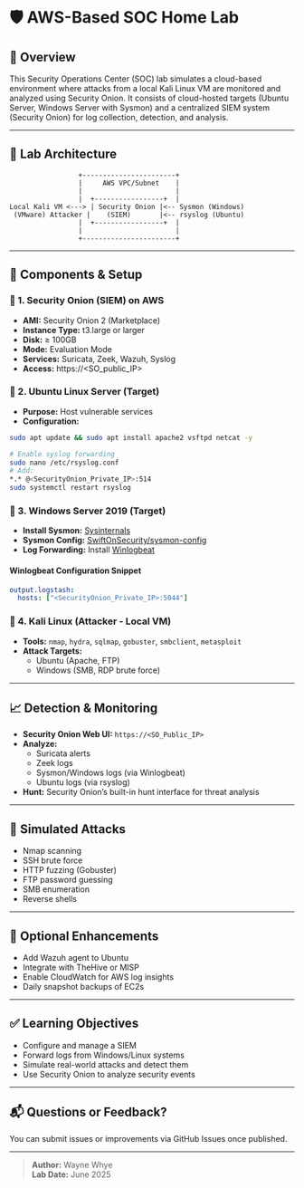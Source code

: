 # 🛡️ AWS-Based SOC Home Lab

## 🎯 Overview
This Security Operations Center (SOC) lab simulates a cloud-based environment where attacks from a local Kali Linux VM are monitored and analyzed using Security Onion. It consists of cloud-hosted targets (Ubuntu Server, Windows Server with Sysmon) and a centralized SIEM system (Security Onion) for log collection, detection, and analysis.

---

## 🧱 Lab Architecture

```text
                 +-----------------------+
                 |     AWS VPC/Subnet    |
                 |                       |
                 |  +-----------------+  |
Local Kali VM <---> | Security Onion |<-- Sysmon (Windows)
 (VMware) Attacker |    (SIEM)       |<-- rsyslog (Ubuntu)
                 |  +-----------------+  |
                 |                       |
                 +-----------------------+
```

---

## 🔧 Components & Setup

### 🔹 1. Security Onion (SIEM) on AWS
- **AMI:** Security Onion 2 (Marketplace)
- **Instance Type:** t3.large or larger
- **Disk:** ≥ 100GB
- **Mode:** Evaluation Mode
- **Services:** Suricata, Zeek, Wazuh, Syslog
- **Access:** https://<SO_public_IP>

### 🔹 2. Ubuntu Linux Server (Target)
- **Purpose:** Host vulnerable services
- **Configuration:**
```bash
sudo apt update && sudo apt install apache2 vsftpd netcat -y

# Enable syslog forwarding
sudo nano /etc/rsyslog.conf
# Add:
*.* @<SecurityOnion_Private_IP>:514
sudo systemctl restart rsyslog
```

### 🔹 3. Windows Server 2019 (Target)
- **Install Sysmon:** [Sysinternals](https://learn.microsoft.com/en-us/sysinternals/downloads/sysmon)
- **Sysmon Config:** [SwiftOnSecurity/sysmon-config](https://github.com/SwiftOnSecurity/sysmon-config)
- **Log Forwarding:** Install [Winlogbeat](https://www.elastic.co/guide/en/beats/winlogbeat/current/index.html)

#### Winlogbeat Configuration Snippet
```yaml
output.logstash:
  hosts: ["<SecurityOnion_Private_IP>:5044"]
```

### 🔹 4. Kali Linux (Attacker - Local VM)
- **Tools:** `nmap`, `hydra`, `sqlmap`, `gobuster`, `smbclient`, `metasploit`
- **Attack Targets:**
  - Ubuntu (Apache, FTP)
  - Windows (SMB, RDP brute force)

---

## 📈 Detection & Monitoring
- **Security Onion Web UI:** `https://<SO_Public_IP>`
- **Analyze:**
  - Suricata alerts
  - Zeek logs
  - Sysmon/Windows logs (via Winlogbeat)
  - Ubuntu logs (via rsyslog)
- **Hunt:** Security Onion’s built-in hunt interface for threat analysis

---

## 🧪 Simulated Attacks
- Nmap scanning
- SSH brute force
- HTTP fuzzing (Gobuster)
- FTP password guessing
- SMB enumeration
- Reverse shells

---

## 🔐 Optional Enhancements
- Add Wazuh agent to Ubuntu
- Integrate with TheHive or MISP
- Enable CloudWatch for AWS log insights
- Daily snapshot backups of EC2s

---

## ✅ Learning Objectives
- Configure and manage a SIEM
- Forward logs from Windows/Linux systems
- Simulate real-world attacks and detect them
- Use Security Onion to analyze security events

---

## 📬 Questions or Feedback?
You can submit issues or improvements via GitHub Issues once published.

---

> **Author:** Wayne Whye  
> **Lab Date:** June 2025
